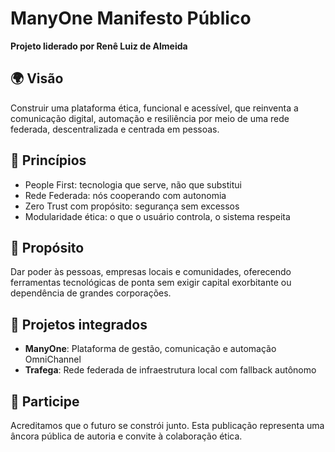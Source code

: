 # ManyOne Manifesto Público

**Projeto liderado por Renê Luiz de Almeida**

## 🌍 Visão

Construir uma plataforma ética, funcional e acessível, que reinventa a comunicação digital, automação e resiliência por meio de uma rede federada, descentralizada e centrada em pessoas.

## 🧠 Princípios

- People First: tecnologia que serve, não que substitui
- Rede Federada: nós cooperando com autonomia
- Zero Trust com propósito: segurança sem excessos
- Modularidade ética: o que o usuário controla, o sistema respeita

## 🚀 Propósito

Dar poder às pessoas, empresas locais e comunidades, oferecendo ferramentas tecnológicas de ponta sem exigir capital exorbitante ou dependência de grandes corporações.

## 📡 Projetos integrados

- **ManyOne**: Plataforma de gestão, comunicação e automação OmniChannel
- **Trafega**: Rede federada de infraestrutura local com fallback autônomo

## 🤝 Participe

Acreditamos que o futuro se constrói junto. Esta publicação representa uma âncora pública de autoria e convite à colaboração ética.
